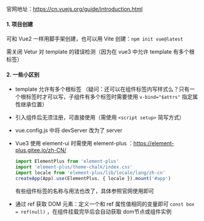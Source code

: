 官网地址：https://cn.vuejs.org/guide/introduction.html

#### 1. 项目创建

可和 Vue2 一样用脚手架创建，也可以用 Vite 创建：`npm init vue@latest`

需关闭 Vetur 对 template 的错误检测（因为在 vue3 中允许 template 有多个根标签）



#### 2. 一些小区别

- template 允许有多个根标签 （疑问：还可以在组件标签内写样式么？只有一个根标签时才可以写，子组件有多个标签时需要使用 `v-bind="$attrs"` 指定属性继承位置）

- 引入组件后无须注册，可直接使用（需使用 `<script setup>` 简写方式）

- vue.config.js 中将 devServer 改为了 server

- Vue3 使用 element-ui 时需使用 element-plus ：https://element-plus.gitee.io/zh-CN/

  ```js
  import ElementPlus from 'element-plus'
  import 'element-plus/theme-chalk/index.css'
  import locale from 'element-plus/lib/locale/lang/zh-cn'
  createApp(App).use(ElementPlus, { locale }).mount('#app')
  ```

  有些组件标签的名称与用法也改了，具体参照官网使用即可

- 通过 ref 获取 DOM 元素：定义一个和 ref 属性值相同的变量即可 `const box = ref(null)` ，在组件挂载完毕后会自动获取 dom节点或组件实例



